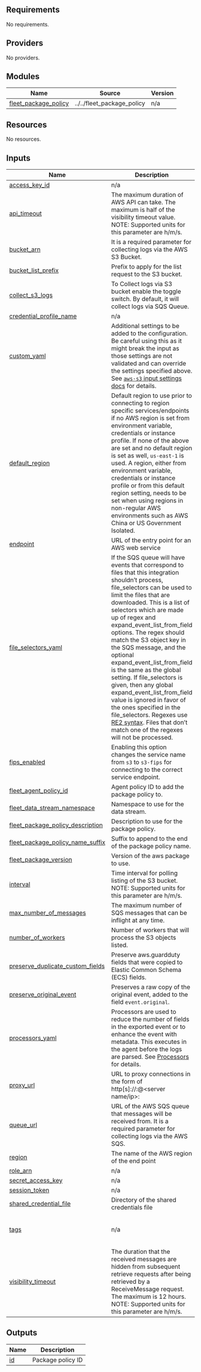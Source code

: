 <!-- BEGIN_TF_DOCS -->
## Requirements

No requirements.

## Providers

No providers.

## Modules

| Name | Source | Version |
|------|--------|---------|
| <a name="module_fleet_package_policy"></a> [fleet\_package\_policy](#module\_fleet\_package\_policy) | ../../fleet_package_policy | n/a |

## Resources

No resources.

## Inputs

| Name | Description | Type | Default | Required |
|------|-------------|------|---------|:--------:|
| <a name="input_access_key_id"></a> [access\_key\_id](#input\_access\_key\_id) | n/a | `string` | `null` | no |
| <a name="input_api_timeout"></a> [api\_timeout](#input\_api\_timeout) | The maximum duration of AWS API can take. The maximum is half of the visibility timeout value. NOTE: Supported units for this parameter are h/m/s. | `string` | `"120s"` | no |
| <a name="input_bucket_arn"></a> [bucket\_arn](#input\_bucket\_arn) | It is a required parameter for collecting logs via the AWS S3 Bucket. | `string` | `null` | no |
| <a name="input_bucket_list_prefix"></a> [bucket\_list\_prefix](#input\_bucket\_list\_prefix) | Prefix to apply for the list request to the S3 bucket. | `string` | `null` | no |
| <a name="input_collect_s3_logs"></a> [collect\_s3\_logs](#input\_collect\_s3\_logs) | To Collect logs via S3 bucket enable the toggle switch. By default, it will collect logs via SQS Queue. | `bool` | `false` | no |
| <a name="input_credential_profile_name"></a> [credential\_profile\_name](#input\_credential\_profile\_name) | n/a | `string` | `null` | no |
| <a name="input_custom_yaml"></a> [custom\_yaml](#input\_custom\_yaml) | Additional settings to be added to the configuration. Be careful using this as it might break the input as those settings are not validated and can override the settings specified above. See [`aws-s3` input settings docs](https://www.elastic.co/guide/en/beats/filebeat/current/filebeat-input-aws-s3.html) for details. | `string` | `null` | no |
| <a name="input_default_region"></a> [default\_region](#input\_default\_region) | Default region to use prior to connecting to region specific services/endpoints if no AWS region is set from environment variable, credentials or instance profile. If none of the above are set and no default region is set as well, `us-east-1` is used. A region, either from environment variable, credentials or instance profile or from this default region setting, needs to be set when using regions in non-regular AWS environments such as AWS China or US Government Isolated. | `string` | `""` | no |
| <a name="input_endpoint"></a> [endpoint](#input\_endpoint) | URL of the entry point for an AWS web service | `string` | `""` | no |
| <a name="input_file_selectors_yaml"></a> [file\_selectors\_yaml](#input\_file\_selectors\_yaml) | If the SQS queue will have events that correspond to files that this integration shouldn’t process, file\_selectors can be used to limit the files that are downloaded. This is a list of selectors which are made up of regex and expand\_event\_list\_from\_field options. The regex should match the S3 object key in the SQS message, and the optional expand\_event\_list\_from\_field is the same as the global setting. If file\_selectors is given, then any global expand\_event\_list\_from\_field value is ignored in favor of the ones specified in the file\_selectors. Regexes use [RE2 syntax](https://pkg.go.dev/regexp/syntax). Files that don’t match one of the regexes will not be processed. | `string` | `null` | no |
| <a name="input_fips_enabled"></a> [fips\_enabled](#input\_fips\_enabled) | Enabling this option changes the service name from `s3` to `s3-fips` for connecting to the correct service endpoint. | `bool` | `false` | no |
| <a name="input_fleet_agent_policy_id"></a> [fleet\_agent\_policy\_id](#input\_fleet\_agent\_policy\_id) | Agent policy ID to add the package policy to. | `string` | n/a | yes |
| <a name="input_fleet_data_stream_namespace"></a> [fleet\_data\_stream\_namespace](#input\_fleet\_data\_stream\_namespace) | Namespace to use for the data stream. | `string` | `"default"` | no |
| <a name="input_fleet_package_policy_description"></a> [fleet\_package\_policy\_description](#input\_fleet\_package\_policy\_description) | Description to use for the package policy. | `string` | `""` | no |
| <a name="input_fleet_package_policy_name_suffix"></a> [fleet\_package\_policy\_name\_suffix](#input\_fleet\_package\_policy\_name\_suffix) | Suffix to append to the end of the package policy name. | `string` | `""` | no |
| <a name="input_fleet_package_version"></a> [fleet\_package\_version](#input\_fleet\_package\_version) | Version of the aws package to use. | `string` | `"2.21.0"` | no |
| <a name="input_interval"></a> [interval](#input\_interval) | Time interval for polling listing of the S3 bucket. NOTE: Supported units for this parameter are h/m/s. | `string` | `"1m"` | no |
| <a name="input_max_number_of_messages"></a> [max\_number\_of\_messages](#input\_max\_number\_of\_messages) | The maximum number of SQS messages that can be inflight at any time. | `number` | `5` | no |
| <a name="input_number_of_workers"></a> [number\_of\_workers](#input\_number\_of\_workers) | Number of workers that will process the S3 objects listed. | `number` | `5` | no |
| <a name="input_preserve_duplicate_custom_fields"></a> [preserve\_duplicate\_custom\_fields](#input\_preserve\_duplicate\_custom\_fields) | Preserve aws.guardduty fields that were copied to Elastic Common Schema (ECS) fields. | `bool` | `false` | no |
| <a name="input_preserve_original_event"></a> [preserve\_original\_event](#input\_preserve\_original\_event) | Preserves a raw copy of the original event, added to the field `event.original`. | `bool` | `false` | no |
| <a name="input_processors_yaml"></a> [processors\_yaml](#input\_processors\_yaml) | Processors are used to reduce the number of fields in the exported event or to enhance the event with metadata. This executes in the agent before the logs are parsed. See [Processors](https://www.elastic.co/guide/en/beats/filebeat/current/filtering-and-enhancing-data.html) for details. | `string` | `null` | no |
| <a name="input_proxy_url"></a> [proxy\_url](#input\_proxy\_url) | URL to proxy connections in the form of http\[s\]://<user>:<password>@<server name/ip>:<port> | `string` | `null` | no |
| <a name="input_queue_url"></a> [queue\_url](#input\_queue\_url) | URL of the AWS SQS queue that messages will be received from. It is a required parameter for collecting logs via the AWS SQS. | `string` | `null` | no |
| <a name="input_region"></a> [region](#input\_region) | The name of the AWS region of the end point | `string` | `""` | no |
| <a name="input_role_arn"></a> [role\_arn](#input\_role\_arn) | n/a | `string` | `null` | no |
| <a name="input_secret_access_key"></a> [secret\_access\_key](#input\_secret\_access\_key) | n/a | `string` | `null` | no |
| <a name="input_session_token"></a> [session\_token](#input\_session\_token) | n/a | `string` | `null` | no |
| <a name="input_shared_credential_file"></a> [shared\_credential\_file](#input\_shared\_credential\_file) | Directory of the shared credentials file | `string` | `null` | no |
| <a name="input_tags"></a> [tags](#input\_tags) | n/a | `list(string)` | <pre>[<br>  "forwarded",<br>  "aws-guardduty"<br>]</pre> | no |
| <a name="input_visibility_timeout"></a> [visibility\_timeout](#input\_visibility\_timeout) | The duration that the received messages are hidden from subsequent retrieve requests after being retrieved by a ReceiveMessage request. The maximum is 12 hours. NOTE: Supported units for this parameter are h/m/s. | `string` | `"300s"` | no |

## Outputs

| Name | Description |
|------|-------------|
| <a name="output_id"></a> [id](#output\_id) | Package policy ID |
<!-- END_TF_DOCS -->
